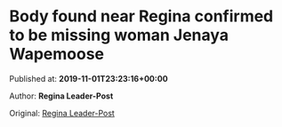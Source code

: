 
# Body found near Regina confirmed to be missing woman Jenaya Wapemoose

Published at: **2019-11-01T23:23:16+00:00**

Author: **Regina Leader-Post**

Original: [Regina Leader-Post](https://leaderpost.com/news/local-news/body-found-near-regina-confirmed-to-be-missing-woman-jenaya-wapemoose)


